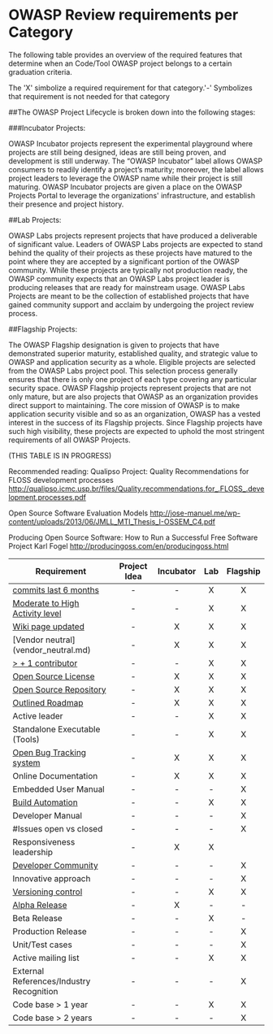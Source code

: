 # OWASP Review requirements per Category
The following table provides an overview of the required features that determine when an Code/Tool OWASP project belongs to a certain graduation criteria. 

The 'X' simbolize  a required requirement for that category.'-' Symbolizes that requirement is not needed for that category

##The OWASP Project Lifecycle is broken down into the following stages:

###Incubator Projects: 

OWASP Incubator projects represent the experimental playground where projects are still being designed, ideas are still being proven, and development is still underway. The “OWASP Incubator” label allows OWASP consumers to readily identify a project’s maturity; moreover, the label allows project leaders to leverage the OWASP name while their project is still maturing. OWASP Incubator projects are given a place on the OWASP Projects Portal to leverage the organizations' infrastructure, and establish their presence and project history.

##Lab Projects: 

OWASP Labs projects represent projects that have produced a deliverable of significant value. Leaders of OWASP Labs projects are expected to stand behind the quality of their projects as these projects have matured to the point where they are accepted by a significant portion of the OWASP community. While these projects are typically not production ready, the OWASP community expects that an OWASP Labs project leader is producing releases that are ready for mainstream usage. OWASP Labs Projects are meant to be the collection of established projects that have gained community support and acclaim by undergoing the project review process.

##Flagship Projects: 

The OWASP Flagship designation is given to projects that have demonstrated superior maturity, established quality, and strategic value to OWASP and application security as a whole. Eligible projects are selected from the OWASP Labs project pool. This selection process generally ensures that there is only one project of each type covering any particular security space. OWASP Flagship projects represent projects that are not only mature, but are also projects that OWASP as an organization provides direct support to maintaining. The core mission of OWASP is to make application security visible and so as an organization, OWASP has a vested interest in the success of its Flagship projects. Since Flagship projects have such high visibility, these projects are expected to uphold the most stringent requirements of all OWASP Projects.

(THIS TABLE IS IN PROGRESS)

Recommended reading:
Qualipso Project: Quality Recommendations for FLOSS development processes
http://qualipso.icmc.usp.br/files/Quality.recommendations.for_.FLOSS_.development.processes.pdf

Open Source Software Evaluation Models
http://jose-manuel.me/wp-content/uploads/2013/06/JMLL_MTI_Thesis_I-OSSEM_C4.pdf

Producing Open Source Software: How to Run a Successful Free Software Project
Karl Fogel
http://producingoss.com/en/producingoss.html

| Requirement   |   Project Idea     |        Incubator   |          Lab       |       Flagship     |
|---------------|:------------------:|:------------------:|:------------------:|:------------------:|
| [commits last 6 months](Commits_6_months.md)|  - |  - | X | X |
| [Moderate to High Activity level](http://blog.openhub.net/about-project-activity-icons/)|  - |  - | X | X |
| [Wiki page updated](Wiki-page-updated.md) |  - | X | X | X |
| [Vendor neutral] (vendor_neutral.md)  |  - | X | X | X |
| [> + 1 contributor](contributors.md) |  - | - | X | X |
| [Open Source License](licenses.md) |  - | X | X | X |
| [Open Source Repository](https://www.openhub.net/orgs/OWASP)  |  - | X | X | X |
| [Outlined Roadmap](outlined_roadmap.md)  |  - | X | X | X |
| Active leader |  -  | - | X | X |
| Standalone Executable (Tools) |  -  | - | X | X |
| [Open Bug Tracking system](https://en.wikipedia.org/wiki/Bug_tracking_system)  |  - | X | X | X |
| Online Documentation |  -  | X | X | X |
| Embedded User Manual |  -  | - | - | X |
| [Build Automation](https://en.wikipedia.org/wiki/Build_automation)  | - | - | X | X |
| Developer Manual |  -  | - | - | X |
| #Issues open vs closed |  -  | - | - | X |
| Responsiveness leadership  | - | X | X |
| [Developer Community](developer.md) |  -  | - | - | X |
| Innovative approach |  -  | - | - | X |
| [Versioning control](https://git-scm.com/book/en/v2/Getting-Started-About-Version-Control)|  -  | - | X | X |
| [Alpha Release](alpha_release.md)|  - | X | - | - |
| Beta Release |  -  | - | X | - |
| Production Release |  -  | - | - | X |
| Unit/Test cases |  -  | - | - | X |
| Active mailing list |  -  | - | X | X |
| External References/Industry Recognition |  -  | - | - | X |
| Code base > 1 year  |  - | - | X | X |
| Code base > 2 years |  - | - | - | X |
